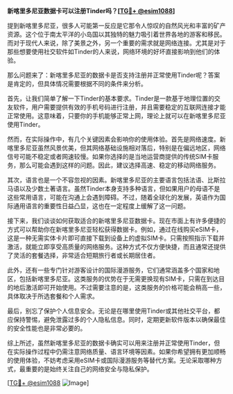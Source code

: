 **新喀里多尼亚数据卡可以注册Tinder吗？[[TG💪+ @esim1088](https://t.me/s/esim1088)]**

提到新喀里多尼亚，很多人可能第一反应是它那令人惊叹的自然风光和丰富的矿产资源。这个位于南太平洋的小岛国以其独特的魅力吸引着世界各地的游客和移民。而对于现代人来说，除了美景之外，另一个重要的需求就是网络连接。尤其是对于那些想要使用社交软件如Tinder的人来说，网络环境的好坏直接影响到他们的体验。

那么问题来了：新喀里多尼亚的数据卡是否支持注册并正常使用Tinder呢？答案是肯定的，但具体情况需要根据不同的条件来分析。

首先，让我们简单了解一下Tinder的基本要求。Tinder是一款基于地理位置的交友软件，用户需要提供有效的手机号码进行注册，并且需要稳定的互联网连接才能正常使用。这意味着，只要你的手机能够正常上网，理论上就可以在新喀里多尼亚使用Tinder。

然而，在实际操作中，有几个关键因素会影响你的使用体验。首先是网络速度。新喀里多尼亚虽然风景优美，但其网络基础设施相对落后，特别是在偏远地区，网络信号可能不稳定或者网速较慢。如果你选择的是当地运营商提供的传统SIM卡服务，那么可能会遇到这样的问题。因此，建议选择高速、稳定的移动网络服务。

其次，语言也是一个不容忽视的因素。新喀里多尼亚的主要语言包括法语、比斯拉马语以及少数土著语言。虽然Tinder本身支持多种语言，但如果用户的母语不是这些常用语言，可能在沟通上会遇到障碍。不过，随着全球化的发展，英语作为国际通用语言的重要性日益凸显，这也在一定程度上缓解了这一问题。

接下来，我们谈谈如何获取适合的新喀里多尼亚数据卡。现在市面上有许多便捷的方式可以帮助你在新喀里多尼亚轻松获得数据卡。例如，通过在线购买eSIM卡，这是一种无需实体卡片即可直接下载到设备上的虚拟SIM卡。只需按照指示下载并激活，就能立即享受高质量的网络服务。这种方式不仅方便快捷，而且通常还提供了灵活的套餐选择，非常适合短期旅行者或长期居住者。

此外，还有一些专门针对游客设计的国际漫游服务，它们通常涵盖多个国家和地区，包括新喀里多尼亚。这类服务的优势在于无需更换现有SIM卡，只需在到达目的地后激活即可开始使用。不过需要注意的是，这类服务的价格可能会稍高一些，具体取决于所选套餐和个人需求。

最后，别忘了保护个人信息安全。无论是在哪里使用Tinder或其他社交平台，都应保持警惕，避免泄露过多的个人隐私信息。同时，定期更新软件版本以确保最佳的安全性能也是非常必要的。

综上所述，虽然新喀里多尼亚的数据卡确实可以用来注册并正常使用Tinder，但在实际操作过程中仍需注意网络质量、语言环境等因素。如果你希望拥有更加顺畅的使用体验，不妨考虑采用eSIM卡或国际漫游服务等替代方案。无论采取哪种方式，最重要的是始终关注自己的网络安全与隐私保护。

[[TG💪+ @esim1088](https://t.me/s/esim1088) ![Image](https://i.postimg.cc/4NQfJmqS/Snipaste-2025-05-13-00-14-12.png)]